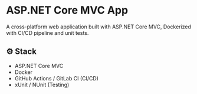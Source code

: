 # ASP.NET Core MVC App

A cross-platform web application built with ASP.NET Core MVC, Dockerized with CI/CD pipeline and unit tests.

## ⚙️ Stack
- ASP.NET Core MVC
- Docker
- GitHub Actions / GitLab CI (CI/CD)
- xUnit / NUnit (Testing)
